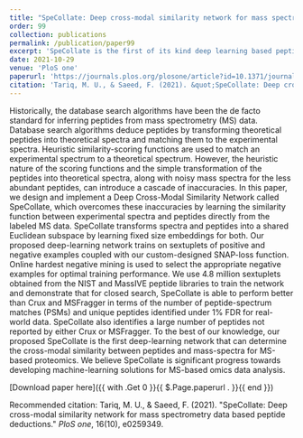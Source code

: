```yaml
---
title: "SpeCollate: Deep cross-modal similarity network for mass spectrometry data based peptide deductions"
order: 99
collection: publications
permalink: /publication/paper99
excerpt: 'SpeCollate is the first of its kind deep learning based peptide database search engine. By embedding both the query spectra and the database peptides using a dual encoder network, SpeCollate can efficiently rank high quality peptides for each query spectrum providing up to 95% search accuracy.'
date: 2021-10-29
venue: 'PloS one'
paperurl: 'https://journals.plos.org/plosone/article?id=10.1371/journal.pone.0259349'
citation: 'Tariq, M. U., & Saeed, F. (2021). &quot;SpeCollate: Deep cross-modal similarity network for mass spectrometry data based peptide deductions.&quot; <i>PloS one</i>. 16(10), e0259349.'
---
```

Historically, the database search algorithms have been the de facto standard for inferring peptides from mass spectrometry (MS) data. Database search algorithms deduce peptides by transforming theoretical peptides into theoretical spectra and matching them to the experimental spectra. Heuristic similarity-scoring functions are used to match an experimental spectrum to a theoretical spectrum. However, the heuristic nature of the scoring functions and the simple transformation of the peptides into theoretical spectra, along with noisy mass spectra for the less abundant peptides, can introduce a cascade of inaccuracies. In this paper, we design and implement a Deep Cross-Modal Similarity Network called SpeCollate, which overcomes these inaccuracies by learning the similarity function between experimental spectra and peptides directly from the labeled MS data. SpeCollate transforms spectra and peptides into a shared Euclidean subspace by learning fixed size embeddings for both. Our proposed deep-learning network trains on sextuplets of positive and negative examples coupled with our custom-designed SNAP-loss function. Online hardest negative mining is used to select the appropriate negative examples for optimal training performance. We use 4.8 million sextuplets obtained from the NIST and MassIVE peptide libraries to train the network and demonstrate that for closed search, SpeCollate is able to perform better than Crux and MSFragger in terms of the number of peptide-spectrum matches (PSMs) and unique peptides identified under 1% FDR for real-world data. SpeCollate also identifies a large number of peptides not reported by either Crux or MSFragger. To the best of our knowledge, our proposed SpeCollate is the first deep-learning network that can determine the cross-modal similarity between peptides and mass-spectra for MS-based proteomics. We believe SpeCollate is significant progress towards developing machine-learning solutions for MS-based omics data analysis.

[Download paper here]({{ with .Get 0 }}{{ $.Page.paperurl . }}{{ end }})

Recommended citation: Tariq, M. U., & Saeed, F. (2021). "SpeCollate: Deep cross-modal similarity network for mass spectrometry data based peptide deductions." <i>PloS one</i>, 16(10), e0259349.
